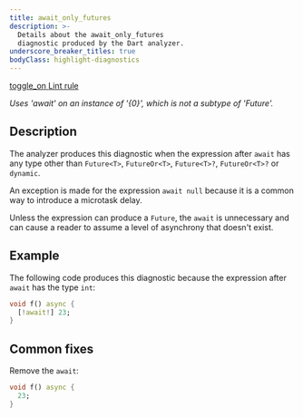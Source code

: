 ```yaml
---
title: await_only_futures
description: >-
  Details about the await_only_futures
  diagnostic produced by the Dart analyzer.
underscore_breaker_titles: true
bodyClass: highlight-diagnostics
---
```


<div class="tags">
  <a class="tag-label"
      href="/tools/linter-rules/await_only_futures"
      title="Learn about the lint rule that enables this diagnostic."
      aria-label="Learn about the lint rule that enables this diagnostic."
      target="_blank">
    <span class="material-symbols" aria-hidden="true">toggle_on</span>
    <span>Lint rule</span>
  </a>
</div>

_Uses 'await' on an instance of '{0}', which is not a subtype of 'Future'._

## Description

The analyzer produces this diagnostic when the expression after `await`
has any type other than `Future<T>`, `FutureOr<T>`, `Future<T>?`,
`FutureOr<T>?` or `dynamic`.

An exception is made for the expression `await null` because it is a
common way to introduce a microtask delay.

Unless the expression can produce a `Future`, the `await` is unnecessary
and can cause a reader to assume a level of asynchrony that doesn't exist.

## Example

The following code produces this diagnostic because the expression after
`await` has the type `int`:

```dart
void f() async {
  [!await!] 23;
}
```

## Common fixes

Remove the `await`:

```dart
void f() async {
  23;
}
```
